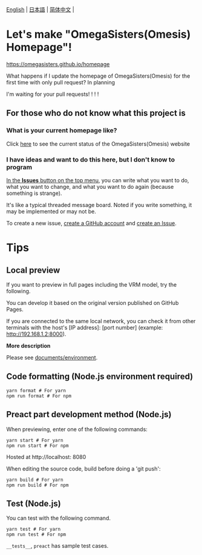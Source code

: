 [English](README.en.md) | [日本語](README.md) | [简体中文](README.zh_hans.md) |

# Let's make "OmegaSisters(Omesis) Homepage"!

https://omegasisters.github.io/homepage

What happens if I update the homepage of OmegaSisters(Omesis) for the first time with only pull request? In planning

I'm waiting for your pull requests! ! ! !

## For those who do not know what this project is

### What is your current homepage like?

Click [here](https://omegasisters.github.io/homepage) to see the current status of the OmegaSisters(Omesis) website

### I have ideas and want to do this here, but I don't know to program

[In the **Issues** button on the top menu](https://github.com/omegasisters/homepage/issues), you can write what you want to do, what you want to change, and what you want to do again (because something is strange).

It's like a typical threaded message board.
Noted if you write something, it may be implemented or may not be.

To create a new issue, [create a GitHub account](https://github.com/join?source_repo=omegasisters%2Fhomepage) and [create an Issue](https://github.com/omegasisters/homepage/issues/new).

# Tips

## Local preview

If you want to preview in full pages including the VRM model, try the following.

You can develop it based on the original version published on GitHub Pages.

If you are connected to the same local network, you can check it from other terminals with the host's [IP address]: [port number] (example: http://192.168.1.2:8000).

**More description**

Please see [documents/environment](documents/environment).

## Code formatting (Node.js environment required)

```
yarn format # For yarn
npm run format # For npm
```

## Preact part development method (Node.js)

When previewing, enter one of the following commands:

```
yarn start # For yarn
npm run start # For npm
```

Hosted at http://localhost: 8080

When editing the source code, build before doing a 'git push':

```
yarn build # For yarn
npm run build # For npm
```

## Test (Node.js)

You can test with the following command.

```
yarn test # For yarn
npm run test # For npm
```

`__tests__`, `preact` has sample test cases.
